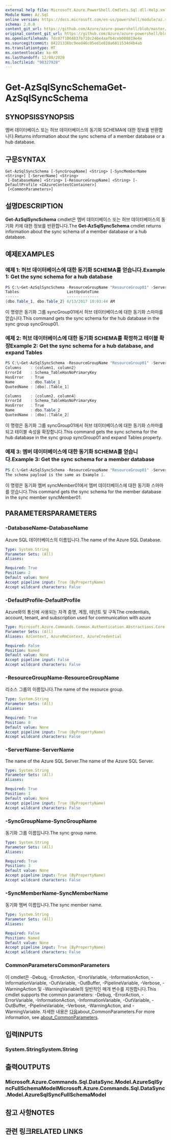 ```yaml
---
external help file: Microsoft.Azure.PowerShell.Cmdlets.Sql.dll-Help.xml
Module Name: Az.Sql
online version: https://docs.microsoft.com/en-us/powershell/module/az.sql/get-azsqlsyncschema
schema: 2.0.0
content_git_url: https://github.com/Azure/azure-powershell/blob/master/src/Sql/Sql/help/Get-AzSqlSyncSchema.md
original_content_git_url: https://github.com/Azure/azure-powershell/blob/master/src/Sql/Sql/help/Get-AzSqlSyncSchema.md
ms.openlocfilehash: 7dc07f1064837b710c246e4aafb4ceb008019e4e
ms.sourcegitcommit: 04221336bc9eed46c05ed1e828a6811534d4b4ab
ms.translationtype: MT
ms.contentlocale: ko-KR
ms.lasthandoff: 12/08/2020
ms.locfileid: "98327928"
---
```

# <span data-ttu-id="98105-101">Get-AzSqlSyncSchema</span><span class="sxs-lookup"><span data-stu-id="98105-101">Get-AzSqlSyncSchema</span></span>

## <span data-ttu-id="98105-102">SYNOPSIS</span><span class="sxs-lookup"><span data-stu-id="98105-102">SYNOPSIS</span></span>
<span data-ttu-id="98105-103">멤버 데이터베이스 또는 허브 데이터베이스의 동기화 SCHEMA에 대한 정보를 반환합니다.</span><span class="sxs-lookup"><span data-stu-id="98105-103">Returns information about the sync schema of a member database or a hub database.</span></span>

## <span data-ttu-id="98105-104">구문</span><span class="sxs-lookup"><span data-stu-id="98105-104">SYNTAX</span></span>

```
Get-AzSqlSyncSchema [-SyncGroupName] <String> [-SyncMemberName <String>] [-ServerName] <String>
 [-DatabaseName] <String> [-ResourceGroupName] <String> [-DefaultProfile <IAzureContextContainer>]
 [<CommonParameters>]
```

## <span data-ttu-id="98105-105">설명</span><span class="sxs-lookup"><span data-stu-id="98105-105">DESCRIPTION</span></span>
<span data-ttu-id="98105-106">**Get-AzSqlSyncSchema** cmdlet은 멤버 데이터베이스 또는 허브 데이터베이스의 동기화 키에 대한 정보를 반환합니다.</span><span class="sxs-lookup"><span data-stu-id="98105-106">The **Get-AzSqlSyncSchema** cmdlet returns information about the sync schema of a member database or a hub database.</span></span>

## <span data-ttu-id="98105-107">예제</span><span class="sxs-lookup"><span data-stu-id="98105-107">EXAMPLES</span></span>

### <span data-ttu-id="98105-108">예제 1: 허브 데이터베이스에 대한 동기화 SCHEMA를 얻습니다.</span><span class="sxs-lookup"><span data-stu-id="98105-108">Example 1: Get the sync schema for a hub database</span></span>
```powershell
PS C:\>Get-AzSqlSyncSchema -ResourceGroupName "ResourceGroup01" -ServerName "Server01" -DatabaseName "database01" -SyncGroupName "syncGroup01"
Tables                     LastUpdateTime
------                     --------------
{dbo.Table_1, dbo.Table_2} 6/13/2017 10:03:44 AM
```

<span data-ttu-id="98105-109">이 명령은 동기화 그룹 syncGroup01에서 허브 데이터베이스에 대한 동기화 스마마를 얻습니다.</span><span class="sxs-lookup"><span data-stu-id="98105-109">This command gets the sync schema for the hub database in the sync group syncGroup01.</span></span>

### <span data-ttu-id="98105-110">예제 2: 허브 데이터베이스에 대한 동기화 SCHEMA를 확정하고 테이블 확장</span><span class="sxs-lookup"><span data-stu-id="98105-110">Example 2: Get the sync schema for a hub database, and expand Tables</span></span>
```powershell
PS C:\>Get-AzSqlSyncSchema -ResourceGroupName "ResourceGroup01" -ServerName "Server01" -DatabaseName "database01" -SyncGroupName "syncGroup01"  | select -ExpandProperty Tables
Columns    : {column1, column2}
ErrorId    : Schema_TableHasNoPrimaryKey
HasError   : True
Name       : dbo.Table_1
QuotedName : [dbo].[Table_1]

Columns    : {column2, column4}
ErrorId    : Schema_TableHasNoPrimaryKey
HasError   : True
Name       : dbo.Table_2
QuotedName : [dbo].[Table_2]
```

<span data-ttu-id="98105-111">이 명령은 동기화 그룹 syncGroup01에서 허브 데이터베이스에 대한 동기화 스마마를되고 테이블 속성을 확장합니다.</span><span class="sxs-lookup"><span data-stu-id="98105-111">This command gets the sync schema for the hub database in the sync group syncGroup01 and expand Tables property.</span></span>

### <span data-ttu-id="98105-112">예제 3: 멤버 데이터베이스에 대한 동기화 SCHEMA를 얻습니다.</span><span class="sxs-lookup"><span data-stu-id="98105-112">Example 3: Get the sync schema for a member database</span></span>
```powershell
PS C:\>Get-AzSqlSyncSchema -ResourceGroupName "ResourceGroup01" -ServerName "Server01" -DatabaseName "database01" -SyncGroupName "syncGroup01" -SyncMemberName "syncMember01"
The schema payload is the same as Example 1.
```

<span data-ttu-id="98105-113">이 명령은 동기화 멤버 syncMember01에서 멤버 데이터베이스에 대한 동기화 스마마를 얻습니다.</span><span class="sxs-lookup"><span data-stu-id="98105-113">This command gets the sync schema for the member database in the sync member syncMember01.</span></span>

## <span data-ttu-id="98105-114">PARAMETERS</span><span class="sxs-lookup"><span data-stu-id="98105-114">PARAMETERS</span></span>

### <span data-ttu-id="98105-115">-DatabaseName</span><span class="sxs-lookup"><span data-stu-id="98105-115">-DatabaseName</span></span>
<span data-ttu-id="98105-116">Azure SQL 데이터베이스의 이름입니다.</span><span class="sxs-lookup"><span data-stu-id="98105-116">The name of the Azure SQL Database.</span></span>

```yaml
Type: System.String
Parameter Sets: (All)
Aliases:

Required: True
Position: 2
Default value: None
Accept pipeline input: True (ByPropertyName)
Accept wildcard characters: False
```

### <span data-ttu-id="98105-117">-DefaultProfile</span><span class="sxs-lookup"><span data-stu-id="98105-117">-DefaultProfile</span></span>
<span data-ttu-id="98105-118">Azure와의 통신에 사용되는 자격 증명, 계정, 테넌트 및 구독</span><span class="sxs-lookup"><span data-stu-id="98105-118">The credentials, account, tenant, and subscription used for communication with azure</span></span>

```yaml
Type: Microsoft.Azure.Commands.Common.Authentication.Abstractions.Core.IAzureContextContainer
Parameter Sets: (All)
Aliases: AzContext, AzureRmContext, AzureCredential

Required: False
Position: Named
Default value: None
Accept pipeline input: False
Accept wildcard characters: False
```

### <span data-ttu-id="98105-119">-ResourceGroupName</span><span class="sxs-lookup"><span data-stu-id="98105-119">-ResourceGroupName</span></span>
<span data-ttu-id="98105-120">리소스 그룹의 이름입니다.</span><span class="sxs-lookup"><span data-stu-id="98105-120">The name of the resource group.</span></span>

```yaml
Type: System.String
Parameter Sets: (All)
Aliases:

Required: True
Position: 0
Default value: None
Accept pipeline input: True (ByPropertyName)
Accept wildcard characters: False
```

### <span data-ttu-id="98105-121">-ServerName</span><span class="sxs-lookup"><span data-stu-id="98105-121">-ServerName</span></span>
<span data-ttu-id="98105-122">The name of the Azure SQL Server.</span><span class="sxs-lookup"><span data-stu-id="98105-122">The name of the Azure SQL Server.</span></span>

```yaml
Type: System.String
Parameter Sets: (All)
Aliases:

Required: True
Position: 1
Default value: None
Accept pipeline input: True (ByPropertyName)
Accept wildcard characters: False
```

### <span data-ttu-id="98105-123">-SyncGroupName</span><span class="sxs-lookup"><span data-stu-id="98105-123">-SyncGroupName</span></span>
<span data-ttu-id="98105-124">동기화 그룹 이름입니다.</span><span class="sxs-lookup"><span data-stu-id="98105-124">The sync group name.</span></span>

```yaml
Type: System.String
Parameter Sets: (All)
Aliases:

Required: True
Position: 3
Default value: None
Accept pipeline input: True (ByPropertyName)
Accept wildcard characters: False
```

### <span data-ttu-id="98105-125">-SyncMemberName</span><span class="sxs-lookup"><span data-stu-id="98105-125">-SyncMemberName</span></span>
<span data-ttu-id="98105-126">동기화 멤버 이름입니다.</span><span class="sxs-lookup"><span data-stu-id="98105-126">The sync member name.</span></span>

```yaml
Type: System.String
Parameter Sets: (All)
Aliases:

Required: False
Position: Named
Default value: None
Accept pipeline input: True (ByPropertyName)
Accept wildcard characters: False
```

### <span data-ttu-id="98105-127">CommonParameters</span><span class="sxs-lookup"><span data-stu-id="98105-127">CommonParameters</span></span>
<span data-ttu-id="98105-128">이 cmdlet은 -Debug, -ErrorAction, -ErrorVariable, -InformationAction, -InformationVariable, -OutVariable, -OutBuffer, -PipelineVariable, -Verbose, -WarningAction 및 -WarningVariable의 일반적인 매개 변수를 지원합니다.</span><span class="sxs-lookup"><span data-stu-id="98105-128">This cmdlet supports the common parameters: -Debug, -ErrorAction, -ErrorVariable, -InformationAction, -InformationVariable, -OutVariable, -OutBuffer, -PipelineVariable, -Verbose, -WarningAction, and -WarningVariable.</span></span> <span data-ttu-id="98105-129">자세한 내용은 [다음](http://go.microsoft.com/fwlink/?LinkID=113216)about_CommonParameters.</span><span class="sxs-lookup"><span data-stu-id="98105-129">For more information, see [about_CommonParameters](http://go.microsoft.com/fwlink/?LinkID=113216).</span></span>

## <span data-ttu-id="98105-130">입력</span><span class="sxs-lookup"><span data-stu-id="98105-130">INPUTS</span></span>

### <span data-ttu-id="98105-131">System.String</span><span class="sxs-lookup"><span data-stu-id="98105-131">System.String</span></span>

## <span data-ttu-id="98105-132">출력</span><span class="sxs-lookup"><span data-stu-id="98105-132">OUTPUTS</span></span>

### <span data-ttu-id="98105-133">Microsoft.Azure.Commands.Sql.DataSync.Model.AzureSqlSyncFullSchemaModel</span><span class="sxs-lookup"><span data-stu-id="98105-133">Microsoft.Azure.Commands.Sql.DataSync.Model.AzureSqlSyncFullSchemaModel</span></span>

## <span data-ttu-id="98105-134">참고 사항</span><span class="sxs-lookup"><span data-stu-id="98105-134">NOTES</span></span>

## <span data-ttu-id="98105-135">관련 링크</span><span class="sxs-lookup"><span data-stu-id="98105-135">RELATED LINKS</span></span>
